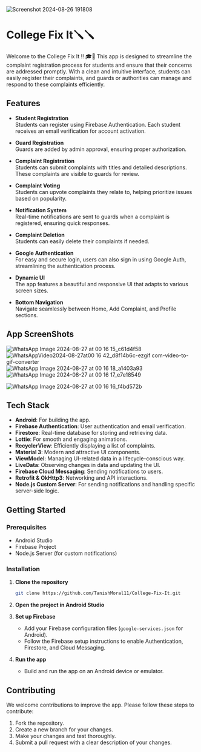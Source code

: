 ![Screenshot 2024-08-26 191808](https://github.com/user-attachments/assets/1053eb36-fb41-4521-a7c1-05406c5513e1)

# College Fix It🪛🪛

Welcome to the College Fix It !! 🎓🚀 This app is designed to streamline the complaint registration process for students and ensure that their concerns are addressed promptly. With a clean and intuitive interface, students can easily register their complaints, and guards or authorities can manage and respond to these complaints efficiently.

## Features

- **Student Registration**  
  Students can register using Firebase Authentication. Each student receives an email verification for account activation.

- **Guard Registration**  
  Guards are added by admin approval, ensuring proper authorization.

- **Complaint Registration**  
  Students can submit complaints with titles and detailed descriptions. These complaints are visible to guards for review.

- **Complaint Voting**  
  Students can upvote complaints they relate to, helping prioritize issues based on popularity.

- **Notification System**  
  Real-time notifications are sent to guards when a complaint is registered, ensuring quick responses.

- **Complaint Deletion**  
  Students can easily delete their complaints if needed.

- **Google Authentication**  
  For easy and secure login, users can also sign in using Google Auth, streamlining the authentication process.

- **Dynamic UI**  
  The app features a beautiful and responsive UI that adapts to various screen sizes.

- **Bottom Navigation**  
  Navigate seamlessly between Home, Add Complaint, and Profile sections.

## App ScreenShots

![WhatsApp Image 2024-08-27 at 00 16 15_c61d4f58](https://github.com/user-attachments/assets/c6c7859d-890d-4673-a5d8-0cc707e260fd)
![WhatsAppVideo2024-08-27at00 16 42_d8f14b6c-ezgif com-video-to-gif-converter](https://github.com/user-attachments/assets/6a857fb7-e84a-4ac2-b88b-cf726426d117)
![WhatsApp Image 2024-08-27 at 00 16 18_a1403a93](https://github.com/user-attachments/assets/49b044f7-d907-441d-8cc9-81149be4e546)
![WhatsApp Image 2024-08-27 at 00 16 17_e7e18549](https://github.com/user-attachments/assets/08516370-cc75-474c-8ea9-ed1eb571216e)

![WhatsApp Image 2024-08-27 at 00 16 16_f4bd572b](https://github.com/user-attachments/assets/257e35fb-6410-4e9d-817b-f91d93239eca)


## Tech Stack

- **Android**: For building the app.
- **Firebase Authentication**: User authentication and email verification.
- **Firestore**: Real-time database for storing and retrieving data.
- **Lottie**: For smooth and engaging animations.
- **RecyclerView**: Efficiently displaying a list of complaints.
- **Material 3**: Modern and attractive UI components.
- **ViewModel**: Managing UI-related data in a lifecycle-conscious way.
- **LiveData**: Observing changes in data and updating the UI.
- **Firebase Cloud Messaging**: Sending notifications to users.
- **Retrofit & OkHttp3**: Networking and API interactions.
- **Node.js Custom Server**: For sending notifications and handling specific server-side logic.

## Getting Started

### Prerequisites

- Android Studio
- Firebase Project
- Node.js Server (for custom notifications)

### Installation

1. **Clone the repository**

    ```bash
    git clone https://github.com/TanishMoral11/College-Fix-It.git
    ```

2. **Open the project in Android Studio**

3. **Set up Firebase**

   - Add your Firebase configuration files (`google-services.json` for Android).
   - Follow the Firebase setup instructions to enable Authentication, Firestore, and Cloud Messaging.

4. **Run the app**

   - Build and run the app on an Android device or emulator.

## Contributing

We welcome contributions to improve the app. Please follow these steps to contribute:

1. Fork the repository.
2. Create a new branch for your changes.
3. Make your changes and test thoroughly.
4. Submit a pull request with a clear description of your changes.


